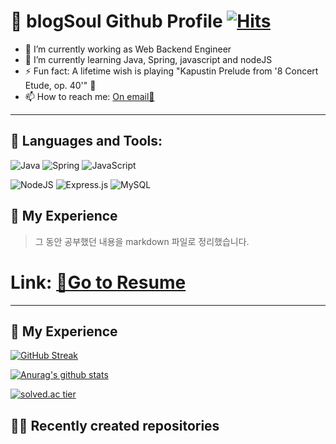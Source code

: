 # 📃 blogSoul Github Profile [![Hits](https://hits.seeyoufarm.com/api/count/incr/badge.svg?url=https%3A%2F%2Fgithub.com%2FblogSoul&count_bg=%2379C83D&title_bg=%23555555&icon=&icon_color=%23E7E7E7&title=hits&edge_flat=false)](https://hits.seeyoufarm.com)

- 🔭 I’m currently working as Web Backend Engineer
- 🌱 I’m currently learning Java, Spring, javascript and nodeJS
- ⚡ Fun fact: A lifetime wish is playing "Kapustin Prelude from '8 Concert Etude, op. 40'" 🎹
- 📫 How to reach me: [On email📧](blo9040@gmail.com)

---

## 💪 Languages and Tools:

![Java](https://img.shields.io/badge/java-%23ED8B00.svg?style=for-the-badge&logo=java&logoColor=white)
![Spring](https://img.shields.io/badge/spring-%236DB33F.svg?style=for-the-badge&logo=spring&logoColor=white)
![JavaScript](https://img.shields.io/badge/javascript-%23323330.svg?style=for-the-badge&logo=javascript&logoColor=%23F7DF1E)

![NodeJS](https://img.shields.io/badge/node.js-6DA55F?style=for-the-badge&logo=node.js&logoColor=white)
![Express.js](https://img.shields.io/badge/express.js-%23404d59.svg?style=for-the-badge&logo=express&logoColor=%2361DAFB)
![MySQL](https://img.shields.io/badge/mysql-%2300f.svg?style=for-the-badge&logo=mysql&logoColor=white)



## 📕 My Experience

> 그 동안 공부했던 내용을 markdown 파일로 정리했습니다.

# Link: [🔗Go to Resume](https://github.com/blogSoul/blogSoul/blob/main/Resume.md)

---

## 🎩 My Experience

[![GitHub Streak](http://github-readme-streak-stats.herokuapp.com?user=blogSoul&date_format=M%20j%5B%2C%20Y%5D)](https://git.io/streak-stats)

[![Anurag's github stats](https://github-readme-stats.vercel.app/api?username=blogSoul&theme=default)](https://github.com/anuraghazra/github-readme-stats)  

<!-- [![Ashutosh's github activity graph](https://activity-graph.herokuapp.com/graph?username=blogSoul&theme=dracula)](https://github.com/ashutosh00710/github-readme-activity-graph) -->

[![solved.ac tier](http://mazassumnida.wtf/api/generate_badge?boj=blo9040)](https://solved.ac/blo9040)

## 🐱‍👤 Recently created repositories

<!-- [![Readme Card](https://github-readme-stats-blogsoul.vercel.app/api/pin/?username=blogSoul&repo=bookathon_E)](https://github.com/blogSoul/bookathon_E/tree/main)

[![Readme Card](https://github-readme-stats-blogsoul.vercel.app/api/pin/?username=blogSoul&repo=Spring_summary)](https://github.com/blogSoul/Spring_summary)

[![Readme Card](https://github-readme-stats-blogsoul.vercel.app/api/pin/?username=EgoEco&repo=egoeco-web)](https://github.com/EgoEco/egoeco-web) -->
